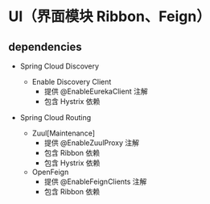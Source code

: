 # UI（界面模块 Ribbon、Feign）
 
## dependencies

- Spring Cloud Discovery
    - Enable Discovery Client
        - 提供 @EnableEurekaClient 注解
        - 包含 Hystrix 依赖

- Spring Cloud Routing
    - Zuul[Maintenance]
        - 提供 @EnableZuulProxy 注解
        - 包含 Ribbon 依赖
        - 包含 Hystrix 依赖
    - OpenFeign
        - 提供 @EnableFeignClients 注解
        - 包含 Ribbon 依赖
